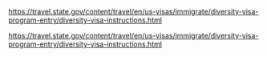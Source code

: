 <https://travel.state.gov/content/travel/en/us-visas/immigrate/diversity-visa-program-entry/diversity-visa-instructions.html>

<https://travel.state.gov/content/travel/en/us-visas/immigrate/diversity-visa-program-entry/diversity-visa-instructions.html>

